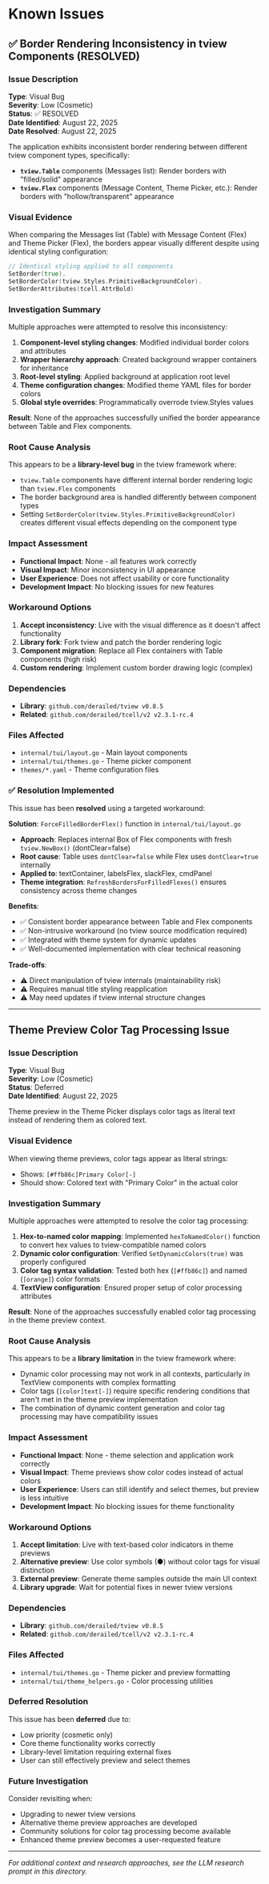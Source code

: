 # Known Issues

## ✅ Border Rendering Inconsistency in tview Components (RESOLVED)

### Issue Description
**Type**: Visual Bug  
**Severity**: Low (Cosmetic)  
**Status**: ✅ RESOLVED  
**Date Identified**: August 22, 2025  
**Date Resolved**: August 22, 2025  

The application exhibits inconsistent border rendering between different tview component types, specifically:

- **`tview.Table`** components (Messages list): Render borders with "filled/solid" appearance
- **`tview.Flex`** components (Message Content, Theme Picker, etc.): Render borders with "hollow/transparent" appearance

### Visual Evidence
When comparing the Messages list (Table) with Message Content (Flex) and Theme Picker (Flex), the borders appear visually different despite using identical styling configuration:

```go
// Identical styling applied to all components
SetBorder(true).
SetBorderColor(tview.Styles.PrimitiveBackgroundColor).
SetBorderAttributes(tcell.AttrBold)
```

### Investigation Summary
Multiple approaches were attempted to resolve this inconsistency:

1. **Component-level styling changes**: Modified individual border colors and attributes
2. **Wrapper hierarchy approach**: Created background wrapper containers for inheritance
3. **Root-level styling**: Applied background at application root level
4. **Theme configuration changes**: Modified theme YAML files for border colors
5. **Global style overrides**: Programmatically overrode tview.Styles values

**Result**: None of the approaches successfully unified the border appearance between Table and Flex components.

### Root Cause Analysis
This appears to be a **library-level bug** in the tview framework where:

- `tview.Table` components have different internal border rendering logic than `tview.Flex` components
- The border background area is handled differently between component types
- Setting `SetBorderColor(tview.Styles.PrimitiveBackgroundColor)` creates different visual effects depending on the component type

### Impact Assessment
- **Functional Impact**: None - all features work correctly
- **Visual Impact**: Minor inconsistency in UI appearance
- **User Experience**: Does not affect usability or core functionality
- **Development Impact**: No blocking issues for new features

### Workaround Options
1. **Accept inconsistency**: Live with the visual difference as it doesn't affect functionality
2. **Library fork**: Fork tview and patch the border rendering logic
3. **Component migration**: Replace all Flex containers with Table components (high risk)
4. **Custom rendering**: Implement custom border drawing logic (complex)

### Dependencies
- **Library**: `github.com/derailed/tview v0.8.5`
- **Related**: `github.com/derailed/tcell/v2 v2.3.1-rc.4`

### Files Affected
- `internal/tui/layout.go` - Main layout components
- `internal/tui/themes.go` - Theme picker component  
- `themes/*.yaml` - Theme configuration files

### ✅ Resolution Implemented
This issue has been **resolved** using a targeted workaround:

**Solution**: `ForceFilledBorderFlex()` function in `internal/tui/layout.go`
- **Approach**: Replaces internal Box of Flex components with fresh `tview.NewBox()` (dontClear=false)
- **Root cause**: Table uses `dontClear=false` while Flex uses `dontClear=true` internally
- **Applied to**: textContainer, labelsFlex, slackFlex, cmdPanel
- **Theme integration**: `RefreshBordersForFilledFlexes()` ensures consistency across theme changes

**Benefits**:
- ✅ Consistent border appearance between Table and Flex components
- ✅ Non-intrusive workaround (no tview source modification required)
- ✅ Integrated with theme system for dynamic updates
- ✅ Well-documented implementation with clear technical reasoning

**Trade-offs**:
- ⚠️ Direct manipulation of tview internals (maintainability risk)
- ⚠️ Requires manual title styling reapplication
- ⚠️ May need updates if tview internal structure changes

---

## Theme Preview Color Tag Processing Issue

### Issue Description
**Type**: Visual Bug  
**Severity**: Low (Cosmetic)  
**Status**: Deferred  
**Date Identified**: August 22, 2025  

Theme preview in the Theme Picker displays color tags as literal text instead of rendering them as colored text.

### Visual Evidence
When viewing theme previews, color tags appear as literal strings:
- Shows: `[#ffb86c]Primary Color[-]` 
- Should show: Colored text with "Primary Color" in the actual color

### Investigation Summary
Multiple approaches were attempted to resolve the color tag processing:

1. **Hex-to-named color mapping**: Implemented `hexToNamedColor()` function to convert hex values to tview-compatible named colors
2. **Dynamic color configuration**: Verified `SetDynamicColors(true)` was properly configured
3. **Color tag syntax validation**: Tested both hex (`[#ffb86c]`) and named (`[orange]`) color formats
4. **TextView configuration**: Ensured proper setup of color processing attributes

**Result**: None of the approaches successfully enabled color tag processing in the theme preview context.

### Root Cause Analysis
This appears to be a **library limitation** in the tview framework where:

- Dynamic color processing may not work in all contexts, particularly in TextView components with complex formatting
- Color tags (`[color]text[-]`) require specific rendering conditions that aren't met in the theme preview implementation
- The combination of dynamic content generation and color tag processing may have compatibility issues

### Impact Assessment
- **Functional Impact**: None - theme selection and application work correctly
- **Visual Impact**: Theme previews show color codes instead of actual colors
- **User Experience**: Users can still identify and select themes, but preview is less intuitive
- **Development Impact**: No blocking issues for theme functionality

### Workaround Options
1. **Accept limitation**: Live with text-based color indicators in theme previews
2. **Alternative preview**: Use color symbols (●) without color tags for visual distinction
3. **External preview**: Generate theme samples outside the main UI context
4. **Library upgrade**: Wait for potential fixes in newer tview versions

### Dependencies
- **Library**: `github.com/derailed/tview v0.8.5`
- **Related**: `github.com/derailed/tcell/v2 v2.3.1-rc.4`

### Files Affected
- `internal/tui/themes.go` - Theme picker and preview formatting
- `internal/tui/theme_helpers.go` - Color processing utilities

### Deferred Resolution
This issue has been **deferred** due to:
- Low priority (cosmetic only)
- Core theme functionality works correctly
- Library-level limitation requiring external fixes
- User can still effectively preview and select themes

### Future Investigation
Consider revisiting when:
- Upgrading to newer tview versions
- Alternative theme preview approaches are developed
- Community solutions for color tag processing become available
- Enhanced theme preview becomes a user-requested feature

---

*For additional context and research approaches, see the LLM research prompt in this directory.*